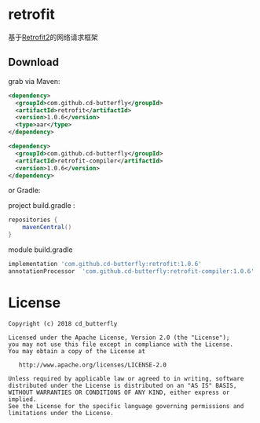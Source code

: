 retrofit 
========

基于[Retrofit2][1]的网络请求框架 

Download
--------

grab via Maven:
```xml
<dependency>
  <groupId>com.github.cd-butterfly</groupId>
  <artifactId>retrofit</artifactId>
  <version>1.0.6</version>
  <type>aar</type>
</dependency>

<dependency>
  <groupId>com.github.cd-butterfly</groupId>
  <artifactId>retrofit-compiler</artifactId>
  <version>1.0.6</version>
</dependency>

```
or Gradle:

project build.gradle :

```groovy
repositories {
    mavenCentral()
}
```

module build.gradle

```groovy
implementation 'com.github.cd-butterfly:retrofit:1.0.6'
annotationProcessor  'com.github.cd-butterfly:retrofit-compiler:1.0.6'
```

License
=======

    Copyright (c) 2018 cd_butterfly
    
    Licensed under the Apache License, Version 2.0 (the "License");
    you may not use this file except in compliance with the License.
    You may obtain a copy of the License at

       http://www.apache.org/licenses/LICENSE-2.0

    Unless required by applicable law or agreed to in writing, software
    distributed under the License is distributed on an "AS IS" BASIS,
    WITHOUT WARRANTIES OR CONDITIONS OF ANY KIND, either express or implied.
    See the License for the specific language governing permissions and
    limitations under the License.

[1]: https://square.github.io/retrofit/
